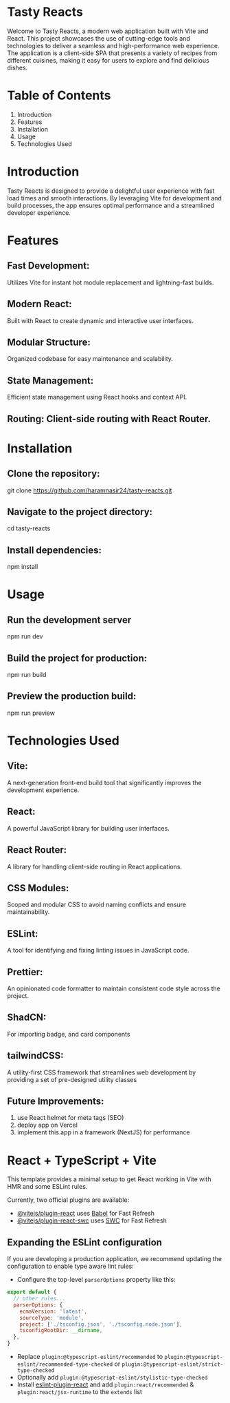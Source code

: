 # Tasty Reacts

Welcome to Tasty Reacts, a modern web application built with Vite and React. This project showcases the use of cutting-edge tools and technologies to deliver a seamless and high-performance web experience. The application is a client-side SPA that presents a variety of recipes from different cuisines, making it easy for users to explore and find delicious dishes.

# Table of Contents
1. Introduction
2. Features
3. Installation
4. Usage
5. Technologies Used

# Introduction
Tasty Reacts is designed to provide a delightful user experience with fast load times and smooth interactions. By leveraging Vite for development and build processes, the app ensures optimal performance and a streamlined developer experience.

# Features
## Fast Development: 
Utilizes Vite for instant hot module replacement and lightning-fast builds.
## Modern React:
Built with React to create dynamic and interactive user interfaces.
## Modular Structure:
Organized codebase for easy maintenance and scalability.
## State Management: 
Efficient state management using React hooks and context API.
## Routing: Client-side routing with React Router.

# Installation

## Clone the repository:
git clone https://github.com/haramnasir24/tasty-reacts.git

## Navigate to the project directory:
cd tasty-reacts

## Install dependencies:
npm install

# Usage

## Run the development server
npm run dev

## Build the project for production:
npm run build

## Preview the production build:
npm run preview

# Technologies Used
## Vite: 
A next-generation front-end build tool that significantly improves the development experience.

## React:
A powerful JavaScript library for building user interfaces.

## React Router: 
A library for handling client-side routing in React applications.

## CSS Modules: 
Scoped and modular CSS to avoid naming conflicts and ensure maintainability.

## ESLint: 
A tool for identifying and fixing linting issues in JavaScript code.

## Prettier: 
An opinionated code formatter to maintain consistent code style across the project.

## ShadCN: 
For importing badge, and card components

## tailwindCSS:
A utility-first CSS framework that streamlines web development by providing a set of pre-designed utility classes


## Future Improvements:
1. use React helmet for meta tags (SEO)
2. deploy app on Vercel
3. implement this app in a framework (NextJS) for performance 

# React + TypeScript + Vite

This template provides a minimal setup to get React working in Vite with HMR and some ESLint rules.

Currently, two official plugins are available:

- [@vitejs/plugin-react](https://github.com/vitejs/vite-plugin-react/blob/main/packages/plugin-react/README.md) uses [Babel](https://babeljs.io/) for Fast Refresh
- [@vitejs/plugin-react-swc](https://github.com/vitejs/vite-plugin-react-swc) uses [SWC](https://swc.rs/) for Fast Refresh

## Expanding the ESLint configuration

If you are developing a production application, we recommend updating the configuration to enable type aware lint rules:

- Configure the top-level `parserOptions` property like this:

```js
export default {
  // other rules...
  parserOptions: {
    ecmaVersion: 'latest',
    sourceType: 'module',
    project: ['./tsconfig.json', './tsconfig.node.json'],
    tsconfigRootDir: __dirname,
  },
}
```

- Replace `plugin:@typescript-eslint/recommended` to `plugin:@typescript-eslint/recommended-type-checked` or `plugin:@typescript-eslint/strict-type-checked`
- Optionally add `plugin:@typescript-eslint/stylistic-type-checked`
- Install [eslint-plugin-react](https://github.com/jsx-eslint/eslint-plugin-react) and add `plugin:react/recommended` & `plugin:react/jsx-runtime` to the `extends` list
